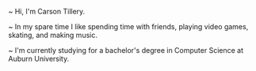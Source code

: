 ~ Hi, I'm Carson Tillery. 

~ In my spare time I like spending time with friends, playing video games, skating, and making music.

~ I'm currently studying for a bachelor's degree in Computer Science at Auburn University.
